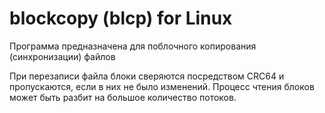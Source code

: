 # blockcopy (blcp) for Linux
Программа предназначена для поблочного копирования (синхронизации) файлов

При перезаписи файла блоки сверяются посредством CRC64 и пропускаются, если в них не было изменений.
Процесс чтения блоков может быть разбит на большое количество потоков.
